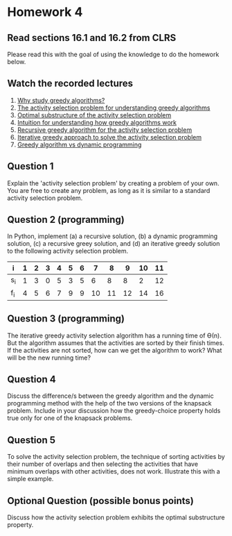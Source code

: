 # Homework 4

## Read sections 16.1 and 16.2 from CLRS
Please read this with the goal of using the knowledge to do the homework below.

## Watch the recorded lectures
1. [Why study greedy algorithms?](https://youtu.be/gHWxmb_nVpY)
1. [The activity selection problem for understanding greedy algorithms](https://youtu.be/tEfVXgrP6WU)
1. [Optimal substructure of the activity selection problem](https://youtu.be/LmlHHSr7gys)
1. [Intuition for understanding how greedy algorithms work](https://youtu.be/BWlXudP7Unk)
1. [Recursive greedy algorithm for the activity selection problem](https://youtu.be/alybycFq2mU)
1. [Iterative greedy approach to solve the activity selection problem](https://youtu.be/VPkTE5XoYQ0)
1. [Greedy algorithm vs dynamic programming]()

## Question 1
Explain the 'activity selection problem' by creating a problem of your own. You are free to create any problem, as long as it is similar to a standard activity selection problem.

## Question 2 (programming)
In Python, implement (a) a recursive solution, (b) a dynamic programming solution, (c) a recursive greey solution, and (d) an iterative greedy solution to the following activity selection problem.

i  |  1 |  2 |  3 | 4 | 5 | 6 | 7 | 8 | 9 | 10 | 11
-- | -- | -- | -- | -- | -- | -- | -- | -- | -- | --  | --
s<sub>i</sub> |  1 |  3 |  0 | 5 | 3 | 5 | 6 | 8 | 8 | 2 | 12 
f<sub>i</sub> |  4 |  5 |  6 | 7 | 9 | 9 | 10 | 11 | 12 | 14 | 16

## Question 3 (programming)
The iterative greedy activity selection algorithm has a running time of Ө(n). But the algorithm assumes that the activities are sorted by their finish times. If the activities are not sorted, how can we get the algorithm to work? What will be the new running time?

## Question 4
Discuss the difference/s between the greedy algorithm and the dynamic programming method with the help of the two versions of the knapsack problem. Include in your discussion how the greedy-choice property holds true only for one of the knapsack problems.

## Question 5 
To solve the activity selection problem, the technique of sorting activities by their number of overlaps and then selecting the activities that have minimum overlaps with other activities, does not work. Illustrate this with a simple example.

## Optional Question (possible bonus points)
Discuss how the activity selection problem exhibits the optimal substructure property.

